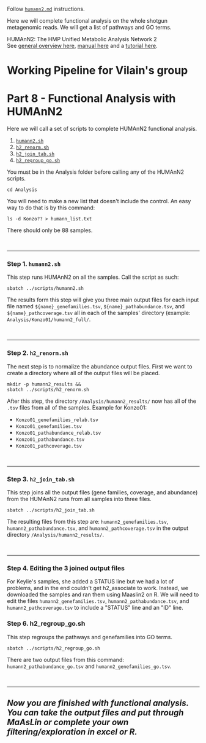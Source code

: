Follow [`humann2.md`](https://github.com/kmgibson/EV_konzo/blob/master/humann2.md) instructions.

Here we will complete functional analysis on the whole shotgun metagenomic reads. We will get a list of pathways and GO terms.


HUMAnN2: The HMP Unified Metabolic Analysis Network 2
<br/>
See [general overview here](http://huttenhower.sph.harvard.edu/humann2), [manual here](https://bitbucket.org/biobakery/humann2/wiki/Home) and a [tutorial here](https://bitbucket.org/biobakery/biobakery/wiki/humann2).


# Working Pipeline for Vilain's group
# Part 8 - Functional Analysis with HUMAnN2

Here we will call a set of scripts to complete HUMAnN2 functional analysis.

1. [`humann2.sh`](https://github.com/kmgibson/EV_konzo/blob/master/scripts/humann2.sh)
2. [`h2_renorm.sh`](https://github.com/kmgibson/EV_konzo/blob/master/scripts/h2_renorm.sh)
3. [`h2_join_tab.sh`](https://github.com/kmgibson/EV_konzo/blob/master/scripts/h2_join_tab.sh)
5. [`h2_regroup_go.sh`](https://github.com/kmgibson/EV_konzo/blob/master/scripts/h2_regroup_go.sh)


You must be in the Analysis folder before calling any of the HUMAnN2 scripts.
```
cd Analysis
```

You will need to make a new list that doesn't include the control. An easy way to do that is by this command:
```
ls -d Konzo?? > humann_list.txt
```
There should only be 88 samples.

<br />

---
### Step 1. `humann2.sh`

This step runs HUMAnN2 on all the samples. Call the script as such:

```
sbatch ../scripts/humann2.sh
```
The results form this step will give you three main output files for each input file named `${name}_genefamilies.tsv`, `${name}_pathabundance.tsv`, and `${name}_pathcoverage.tsv` all in each of the samples' directory (example: `Analysis/Konzo01/humann2_full/`.

<br />

---
### Step 2. `h2_renorm.sh`

The next step is to normalize the abundance output files. First we want to create a directory where all of the output files will be placed.
```
mkdir -p humann2_results &&
sbatch ../scripts/h2_renorm.sh
```

After this step, the directory `/Analysis/humann2_results/` now has all of the `.tsv` files from all of the samples. 
Example for Konzo01: 
- `Konzo01_genefamilies_relab.tsv`
- `Konzo01_genefamilies.tsv`
- `Konzo01_pathabundance_relab.tsv`
- `Konzo01_pathabundance.tsv`
- `Konzo01_pathcoverage.tsv`

<br />

---
### Step 3. `h2_join_tab.sh`

This step joins all the output files (gene families, coverage, and abundance) from the HUMAnN2 runs from all samples into three files.

```
sbatch ../scripts/h2_join_tab.sh
```
The resulting files from this step are:
`humann2_genefamilies.tsv`, `humann2_pathabundance.tsv`, and `humann2_pathcoverage.tsv` in the output directory `/Analysis/humann2_results/`.

<br />

---
### Step 4. Editing the 3 joined output files

For Keylie's samples, she added a STATUS line but we had a lot of problems, and in the end couldn't get h2_associate to work. Instead, we downloaded the samples and ran them using Maaslin2 on R. We will need to edit the files `humann2_genefamilies.tsv`, `humann2_pathabundance.tsv`, and `humann2_pathcoverage.tsv` to include a "STATUS" line and an "ID" line.

### Step 6. h2_regroup_go.sh

This step regroups the pathways and genefamilies into GO terms.

```
sbatch ../scripts/h2_regroup_go.sh
```

There are two output files from this command: `humann2_pathabundance_go.tsv` and `humann2_genefamilies_go.tsv`.

<br />

---
## *Now you are finished with functional analysis. You can take the output files and put through MaAsLin or complete your own filtering/exploration in excel or R.*
